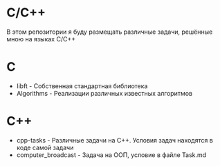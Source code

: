 # C/C++

В этом репозитории я буду размещать различные задачи, решённые мною на языках C/C++

# C
+ libft - Собственная стандартная библиотека
+ Algorithms - Реализации различных известных алгоритмов

# C++
+ cpp-tasks - Различные задачи на С++. Условия задач находятся в коде самой задачи
+ computer_broadcast - Задача на ООП, условие в файле Task.md
